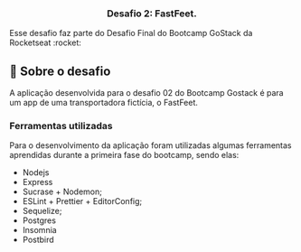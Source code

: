 <h3 align="center">
  Desafio 2: FastFeet.
</h3>

<p>Esse desafio faz parte do Desafio Final do Bootcamp GoStack da Rocketseat :rocket: </p>

## :rocket: Sobre o desafio

A aplicação desenvolvida para o desafio 02 do Bootcamp Gostack é para um app de uma transportadora fictícia, o FastFeet.

### **Ferramentas utilizadas**

Para o desenvolvimento da aplicação foram utilizadas algumas ferramentas aprendidas durante a primeira fase do bootcamp, sendo elas:

- Nodejs
- Express
- Sucrase + Nodemon;
- ESLint + Prettier + EditorConfig;
- Sequelize;
- Postgres
- Insomnia
- Postbird
